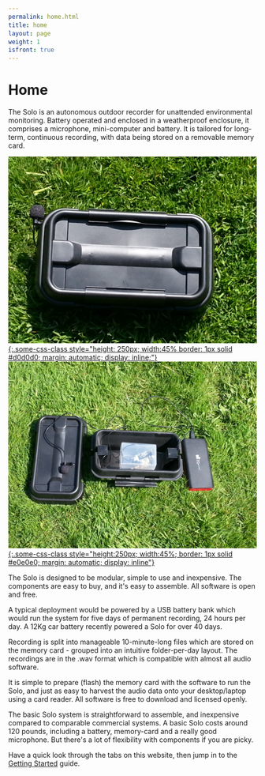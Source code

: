 ```yaml
---
permalink: home.html
title: home
layout: page
weight: 1
isfront: true
---
```


# Home

The Solo is an autonomous outdoor recorder for unattended
environmental monitoring. Battery operated and enclosed in a
weatherproof enclosure, it comprises a microphone, mini-computer and
battery.  It is tailored for long-term, continuous recording, with
data being stored on a removable memory card.

[![what is this](/img/20160529_135006.jpg "boxed solo" ){:.some-css-class style="height: 250px; width:45% border: 1px solid #d0d0d0; margin: automatic; display: inline;"}](/img/20160529_135006.jpg)
[![what is this](/img/20160529_135939.jpg "inside a solo" ){:.some-css-class style="height:250px; width:45%; border: 1px solid #e0e0e0; margin: automatic; display: inline"}](/img/20160529_135939.jpg)


The Solo is designed to be modular, simple to use and inexpensive. The
components are easy to buy, and it's easy to assemble. All software is
open and free.

A typical deployment would be powered by a USB battery bank which
would run the system for five days of permanent recording, 24 hours
per day.  A 12Kg car battery recently powered a Solo for over 40 days.

Recording is split into manageable 10-minute-long files which are
stored on the memory card - grouped into an intuitive folder-per-day
layout.  The recordings are in the .wav format which is compatible
with almost all audio software.

It is simple to prepare (flash) the memory card with the software to
run the Solo, and just as easy to harvest the audio data onto your
desktop/laptop using a card reader.  All software is free to download
and licensed openly.

The basic Solo system is straightforward to assemble, and inexpensive
compared to comparable commercial systems. A basic Solo costs around
120 pounds, including a battery, memory-card and a really good
microphone.  But there's a lot of flexibility with components if you
are picky.

Have a quick look through the tabs on this website, then jump in to
the [Getting Started](documentation/getting-started.html) guide.
